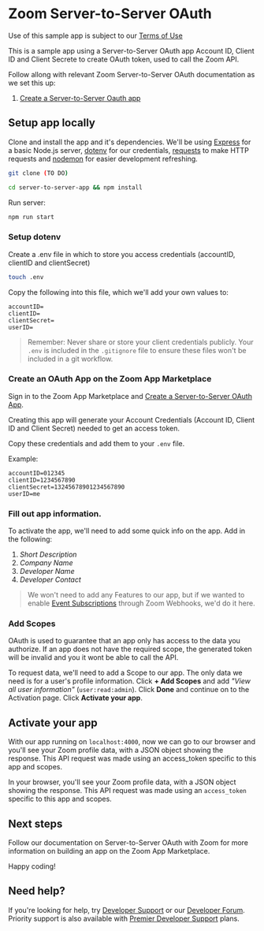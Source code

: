# Zoom Server-to-Server OAuth 

Use of this sample app is subject to our [Terms of Use](https://zoom.us/docs/en-us/zoom_api_license_and_tou.html)

This is a sample app using a Server-to-Server OAuth app Account ID, Client ID and Client Secrete to create OAuth token, used to call the Zoom API.

Follow allong with relevant Zoom Server-to-Server OAuth documentation as we set this up:

1. [Create a Server-to-Server Oauth app](https://marketplace.zoom.us/docs/guides/build/server-to-server-oauth-app)


## Setup app locally
Clone and install the app and it's dependencies. We'll be using [Express](https://www.npmjs.com/package/express) for a basic Node.js server, [dotenv](https://www.npmjs.com/package/dotenv) for our credentials, [requests](https://www.npmjs.com/package/requests) to make HTTP requests and [nodemon](https://www.npmjs.com/package/nodemon) for easier development refreshing. 

```bash
git clone (TO DO)
```

```bash
cd server-to-server-app && npm install 
```

Run server:

```bash
npm run start
``` 

### Setup dotenv
Create a .env file in which to store you access credentials (accountID, clientID and clientSecret)

```bash
touch .env
```

Copy the following into this file, which we'll add your own values to:

```
accountID=
clientID=
clientSecret=
userID=

```

> Remember: Never share or store your client credentials publicly. Your `.env` is included in the `.gitignore` file to ensure these files won't be included in a git workflow.

### Create an OAuth App on the Zoom App Marketplace

Sign in to the Zoom App Marketplace and [Create a Server-to-Server OAuth App](https://marketplace.zoom.us/develop/create?source=devdocs). 

Creating this app will generate your Account Credentials (Account ID, Client ID and Client Secret) needed to get an access token.

Copy these credentials and add them to your `.env` file.

Example:

```
accountID=012345
clientID=1234567890
clientSecret=13245678901234567890
userID=me
```

### Fill out app information.

To activate the app, we'll need to add some quick info on the app. Add in the following: 

1. *Short Description*
2. *Company Name*
3. *Developer Name*
4. *Developer Contact*


> We won't need to add any Features to our app, but if we wanted to enable [Event Subscriptions](https://marketplace.zoom.us/docs/guides/tools-resources/webhooks#event-subscriptions) through Zoom Webhooks, we'd do it here.

### Add Scopes 

OAuth is used to guarantee that an app only has access to the data you authorize. If an app does not have the required scope, the generated token will be invalid and you it wont be able to call the API. 

To request data, we'll need to add a Scope to our app. The only data we need is for a user's profile information. Click **+ Add Scopes** and add *"View all user information"* (`user:read:admin`). Click **Done** and continue on to the Activation page. Click **Activate your app**.

## Activate your app 
With our app running on `localhost:4000`, now we can go to our browser and you'll see your Zoom profile data, with a JSON object showing the response. This API request was made using an access_token specific to this app and scopes.

In your browser, you'll see your Zoom profile data, with a JSON object showing the response. This API request was made using an `access_token` specific to this app and scopes. 

## Next steps
Follow our documentation on Server-to-Server OAuth with Zoom for more information on building an app on the Zoom App Marketplace.

Happy coding!

## Need help?
If you're looking for help, try [Developer Support](https://devsupport.zoom.us) or our [Developer Forum](https://devforum.zoom.us). Priority support is also available with [Premier Developer Support](https://zoom.us/docs/en-us/developer-support-plans.html) plans.
